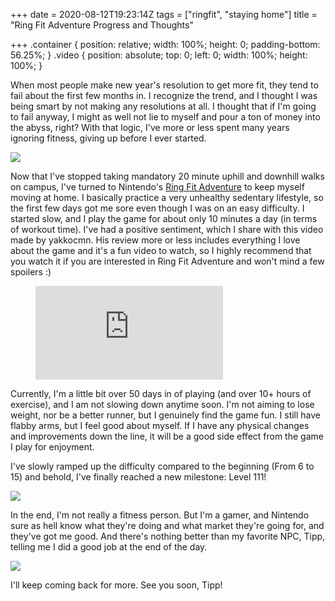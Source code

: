 +++
date = 2020-08-12T19:23:14Z
tags = ["ringfit", "staying home"]
title = "Ring Fit Adventure Progress and Thoughts"

+++
.container {
    position: relative;
    width: 100%;
    height: 0;
    padding-bottom: 56.25%;
}
.video {
    position: absolute;
    top: 0;
    left: 0;
    width: 100%;
    height: 100%;
}

When most people make new year's resolution to get more fit, they tend to fail about the first few months in. I recognize the trend, and I thought I was being smart by not making any resolutions at all. I thought that if I'm going to fail anyway, I might as well not lie to myself and pour a ton of money into the abyss, right? With that logic, I've more or less spent many years ignoring fitness, giving up before I ever started.

![](/uploads/efppyn1uwaehgsv.jpg)

Now that I've stopped taking mandatory 20 minute uphill and downhill walks on campus, I've turned to Nintendo's [Ring Fit Adventure](https://ringfitadventure.nintendo.com/) to keep myself moving at home. I basically practice a very unhealthy sedentary lifestyle, so the first few days got me sore even though I was on an easy difficulty. I started slow, and I play the game for about only 10 minutes a day (in terms of workout time). I've had a positive sentiment, which I share with this video made by yakkocmn. His review more or less includes everything I love about the game and it's a fun video to watch, so I highly recommend that you watch it if you are interested in Ring Fit Adventure and won't mind a few spoilers :)

<figure class="video_container"> <iframe src = "https://www.youtube.com/embed/VsGF-Gmm8Cs" frameborder="0" allowfullscreen="true"></iframe> </figure>

Currently, I'm a little bit over 50 days in of playing (and over 10+ hours of exercise), and I am not slowing down anytime soon. I'm not aiming to lose weight, nor be a better runner, but I genuinely find the game fun. I still have flabby arms, but I feel good about myself. If I have any physical changes and improvements down the line, it will be a good side effect from the game I play for enjoyment.

I've slowly ramped up the difficulty compared to the beginning (From 6 to 15) and behold, I've finally reached a new milestone: Level 111!

![](/uploads/efppynzumaa2pfm.jpg)

In the end, I'm not really a fitness person. But I'm a gamer, and Nintendo sure as hell know what they're doing and what market they're going for, and they've got me good. And there's nothing better than my favorite NPC, Tipp, telling me I did a good job at the end of the day.

![](/uploads/efppynuueaansex.jpg)

I'll keep coming back for more. See you soon, Tipp!